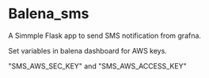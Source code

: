 # Balena_sms

A Simmple Flask app to send SMS notification from grafna.

Set variables in balena dashboard for AWS keys.

"SMS_AWS_SEC_KEY" and "SMS_AWS_ACCESS_KEY"
